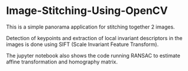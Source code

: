 # Image-Stitching-Using-OpenCV

This is a simple panorama application for stitching together 2 images.

Detection of keypoints and extraction of local invariant descriptors in the images is done using SIFT (Scale Invariant Feature Transform).

The jupyter notebook also shows the code running RANSAC to estimate affine transformation and homography matrix.
